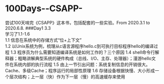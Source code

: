 # 100Days--CSAPP-
尝试100天啃完《CSAPP》这本书，包括配套的一些实验。From 2020.3.1 to 2020.6.8.
###Day1 3.3  
学习了1.1-1.6  
1.1  信息在系统中的存储方式“位+上下文”  
1.2  以Unix系统为例，梳理从c语言源程序hello.c到可执行目标程序hello的编译过程
1.3  程序员为什么需要知道编译系统是如何工作的？三个原因
1.4  shell命令行解释器；粗略讲解典型系统的硬件构成（总线、I/O、主存、处理器）；漫游hello文件在系统内部的执行流程
1.5  由上一节引出问题：系统复制信息的开销很大。Cache、多级Cache；程序运行的局部性原理
1.6  存储设备根据快慢、大小形成一个层次结构；上一层（快）作为下一层（慢）的高速缓存来使用
